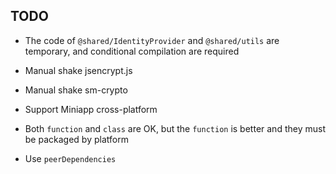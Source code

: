 ## TODO

- The code of `@shared/IdentityProvider` and `@shared/utils` are temporary, and conditional compilation are required

- Manual shake jsencrypt.js

- Manual shake sm-crypto

- Support Miniapp cross-platform

- Both `function` and `class` are OK, but the `function` is better and they must be packaged by platform

- Use `peerDependencies`
